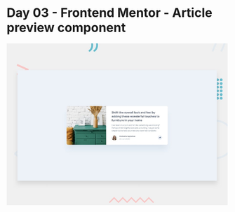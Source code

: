 # Day 03 - Frontend Mentor - Article preview component

![Design preview for the Article preview component coding challenge](images/desktop-preview.jpg)